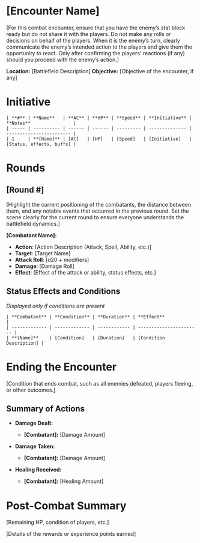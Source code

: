# [Encounter Name]

[For this combat encounter, ensure that you have the enemy’s stat block ready but do not share it with the players. Do not make any rolls or decisions on behalf of the players. When it is the enemy’s turn, clearly communicate the enemy’s intended action to the players and give them the opportunity to react. Only after confirming the players' reactions (if any) should you proceed with the enemy’s action.]

**Location:** [Battlefield Description]
**Objective:** [Objective of the encounter, if any]

# Initiative

```
| **#** | **Name**   | **AC** | **HP** | **Speed** | **Initiative** | **Notes**                |
| ----- | ---------- | ------ | ------ | --------- | -------------- | ------------------------ |
| 1     | **[Name]** | [AC]   | [HP]   | [Speed]   | [Initiative]   | [Status, effects, buffs] |
```

# Rounds

## [Round #]

[Highlight the current positioning of the combatants, the distance between them, and any notable events that occurred in the previous round. Set the scene clearly for the current round to ensure everyone understands the battlefield dynamics.]

**[Combatant Name]:**

- **Action**: [Action Description (Attack, Spell, Ability, etc.)]
- **Target**: [Target Name]
- **Attack Roll**: [d20 + modifiers]
- **Damage**: [Damage Roll]
- **Effect**: [Effect of the attack or ability, status effects, etc.]

## Status Effects and Conditions

_Displayed only if conditions are present_

```
| **Combatant** | **Condition** | **Duration** | **Effect**              |
| ------------- | ------------- | ------------ | ----------------------- |
| **[Name]**    | [Condition]   | [Duration]   | [Condition Description] |
```

# Ending the Encounter

[Condition that ends combat, such as all enemies defeated, players fleeing, or other outcomes.]

## Summary of Actions

- **Damage Dealt:**

  - **[Combatant]:** [Damage Amount]

- **Damage Taken:**

  - **[Combatant]:** [Damage Amount]

- **Healing Received:**
  - **[Combatant]:** [Healing Amount]

# Post-Combat Summary

[Remaining HP, condition of players, etc.]

[Details of the rewards or experience points earned]
